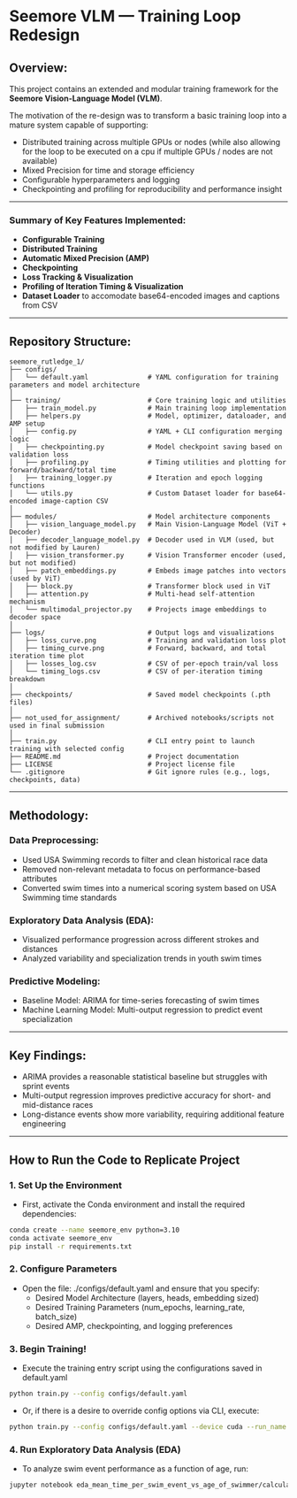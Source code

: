# Seemore VLM — Training Loop Redesign

## Overview: 
This project contains an extended and modular training framework for the **Seemore Vision-Language Model (VLM)**. 

The motivation of the re-design was to transform a basic training loop into a mature system capable of supporting: 
- Distributed training across multiple GPUs or nodes (while also allowing for the loop to be executed on a cpu if multiple GPUs / nodes are not available)
- Mixed Precision for time and storage efficiency 
- Configurable hyperparameters and logging
- Checkpointing and profiling for reproducibility and performance insight

-----



### Summary of Key Features Implemented: 
- **Configurable Training**
- **Distributed Training**
- **Automatic Mixed Precision (AMP)**
- **Checkpointing**
- **Loss Tracking & Visualization**
- **Profiling of Iteration Timing & Visualization**
- **Dataset Loader** to accomodate base64-encoded images and captions from CSV 
-----

## Repository Structure: 
```plaintext
seemore_rutledge_1/
├── configs/
│   └── default.yaml               # YAML configuration for training parameters and model architecture
│
├── training/                      # Core training logic and utilities
│   ├── train_model.py             # Main training loop implementation
│   ├── helpers.py                 # Model, optimizer, dataloader, and AMP setup
│   ├── config.py                  # YAML + CLI configuration merging logic
│   ├── checkpointing.py           # Model checkpoint saving based on validation loss
│   ├── profiling.py               # Timing utilities and plotting for forward/backward/total time
│   ├── training_logger.py         # Iteration and epoch logging functions
│   └── utils.py                   # Custom Dataset loader for base64-encoded image-caption CSV
│
├── modules/                       # Model architecture components
│   ├── vision_language_model.py   # Main Vision-Language Model (ViT + Decoder)
│   ├── decoder_language_model.py  # Decoder used in VLM (used, but not modified by Lauren)
│   ├── vision_transformer.py      # Vision Transformer encoder (used, but not modified)
│   ├── patch_embeddings.py        # Embeds image patches into vectors (used by ViT)
│   ├── block.py                   # Transformer block used in ViT
│   ├── attention.py               # Multi-head self-attention mechanism
│   └── multimodal_projector.py    # Projects image embeddings to decoder space
│
├── logs/                          # Output logs and visualizations
│   ├── loss_curve.png             # Training and validation loss plot
│   ├── timing_curve.png           # Forward, backward, and total iteration time plot
│   ├── losses_log.csv             # CSV of per-epoch train/val loss
│   └── timing_logs.csv            # CSV of per-iteration timing breakdown
│
├── checkpoints/                   # Saved model checkpoints (.pth files)
│
├── not_used_for_assignment/       # Archived notebooks/scripts not used in final submission
│
├── train.py                       # CLI entry point to launch training with selected config
├── README.md                      # Project documentation
├── LICENSE                        # Project license file
└── .gitignore                     # Git ignore rules (e.g., logs, checkpoints, data)

```

---

## Methodology:
### Data Preprocessing: 
- Used USA Swimming records to filter and clean historical race data
- Removed non-relevant metadata to focus on performance-based attributes
- Converted swim times into a numerical scoring system based on USA Swimming time standards

### Exploratory Data Analysis (EDA):
- Visualized performance progression across different strokes and distances
- Analyzed variability and specialization trends in youth swim times

### Predictive Modeling:
- Baseline Model: ARIMA for time-series forecasting of swim times
- Machine Learning Model: Multi-output regression to predict event specialization

---

## Key Findings:
- ARIMA provides a reasonable statistical baseline but struggles with sprint events
- Multi-output regression improves predictive accuracy for short- and mid-distance races
- Long-distance events show more variability, requiring additional feature engineering

___

## How to Run the Code to Replicate Project 

### 1. Set Up the Environment
- First, activate the Conda environment and install the required dependencies:

```sh
conda create --name seemore_env python=3.10
conda activate seemore_env
pip install -r requirements.txt
```

### 2. Configure Parameters 
- Open the file: ./configs/default.yaml and ensure that you specify:
   - Desired Model Architecture (layers, heads, embedding sized)
   - Desired Training Parameters (num_epochs, learning_rate, batch_size)
   - Desired AMP, checkpointing, and logging preferences 

### 3. Begin Training! 
- Execute the training entry script using the configurations saved in default.yaml
```sh
python train.py --config configs/default.yaml
```
- Or, if there is a desire to override config options via CLI, execute: 
```sh
python train.py --config configs/default.yaml --device cuda --run_name debug_amp --log_wandb false
```

### 4. Run Exploratory Data Analysis (EDA)
- To analyze swim event performance as a function of age, run: 
```sh
jupyter notebook eda_mean_time_per_swim_event_vs_age_of_swimmer/calculating_mean_time_per_swim_event_as_function_of_age.ipynb



